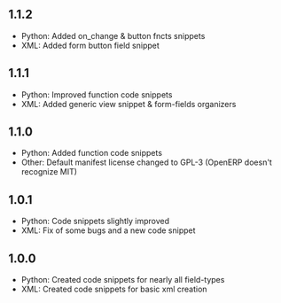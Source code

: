 ## 1.1.2
+ Python: Added on_change & button fncts snippets
+ XML: Added form button field snippet

## 1.1.1
+ Python: Improved function code snippets
+ XML: Added generic view snippet & form-fields organizers

## 1.1.0
+ Python: Added function code snippets
+ Other: Default manifest license changed to GPL-3 (OpenERP doesn't recognize MIT)

## 1.0.1
+ Python: Code snippets slightly improved
+ XML: Fix of some bugs and a new code snippet

## 1.0.0
+ Python: Created code snippets for nearly all field-types
+ XML: Created code snippets for basic xml creation